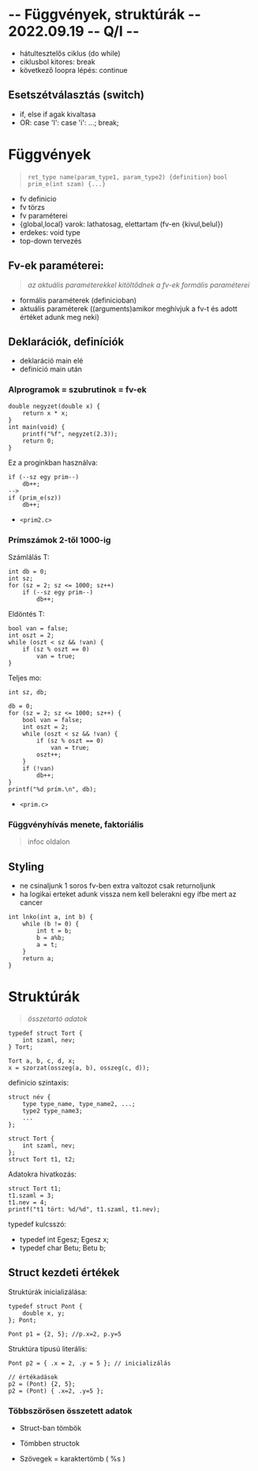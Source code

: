 # -- Függvények, struktúrák -- 2022.09.19 -- Q/I --

- hátultesztelős ciklus (do while)
- ciklusbol kitores: break
- következő loopra lépés: continue

## Esetszétválasztás (switch)
- if, else if agak kivaltasa
- OR: case 'I': case 'i': ...; break;

# Függvények
> `ret_type name(param_type1, param_type2) {definition}`
> `bool prim_e(int szam) {...}`

- fv definicio
- fv törzs
- fv paraméterei
- {global,local} varok: lathatosag, elettartam (fv-en {kivul,belul})
- erdekes: void type
- top-down tervezés

## Fv-ek paraméterei:
> *az aktuális paraméterekkel kitöltődnek a fv-ek formális paraméterei*
- formális paraméterek (definicioban)
- aktuális paraméterek ((arguments)amikor meghívjuk a fv-t és adott értéket adunk meg neki)

## Deklarációk, definíciók
- deklaráció main elé
- definíció main után


### Alprogramok = szubrutinok = fv-ek

```
double negyzet(double x) {
    return x * x;
}
int main(void) {
    printf("%f", negyzet(2.3));
    return 0;
}
```

Ez a proginkban használva:
```
if (--sz egy prim--)
    db++;
-->
if (prim_e(sz))
    db++;
```

- `<prim2.c>`

### Prímszámok 2-től 1000-ig

Számlálás T:
```
int db = 0;
int sz;
for (sz = 2; sz <= 1000; sz++)
    if (--sz egy prim--)
        db++;
```

Eldöntés T:
```
bool van = false;
int oszt = 2;
while (oszt < sz && !van) {
    if (sz % oszt == 0)
        van = true;
}
```

Teljes mo:
```
int sz, db;

db = 0;
for (sz = 2; sz <= 1000; sz++) {
    bool van = false;
    int oszt = 2;
    while (oszt < sz && !van) {
        if (sz % oszt == 0)
            van = true;
        oszt++;
    }
    if (!van)
        db++;
}
printf("%d prím.\n", db);
```

- `<prim.c>`

### Függvényhívás menete, faktoriális
> infoc oldalon

## Styling
- ne csinaljunk 1 soros fv-ben extra valtozot csak returnoljunk
- ha logikai erteket adunk vissza nem kell belerakni egy ifbe mert az cancer

```
int lnko(int a, int b) {
    while (b != 0) {
        int t = b;
        b = a%b;
        a = t;
    }
    return a;
}
```

# Struktúrák
> *összetartó adatok*

```
typedef struct Tort {
    int szaml, nev;
} Tort;

Tort a, b, c, d, x;
x = szorzat(osszeg(a, b), osszeg(c, d));
```

definicio szintaxis:
```
struct név {
    type type_name, type_name2, ...;
    type2 type_name3;
    ...
};

struct Tort {
    int szaml, nev;
};
struct Tort t1, t2;
```

Adatokra hivatkozás:
```
struct Tort t1;
t1.szaml = 3;
t1.nev = 4;
printf("t1 tört: %d/%d", t1.szaml, t1.nev);
```

typedef kulcsszó:
- typedef int Egesz; Egesz x;
- typedef char Betu; Betu b;

## Struct kezdeti értékek
Struktúrák inicializálása:
```
typedef struct Pont {
    double x, y;
}; Pont;

Pont p1 = {2, 5}; //p.x=2, p.y=5
```

Struktúra típusú literális:
```
Pont p2 = { .x = 2, .y = 5 }; // inicializálás

// értékadások
p2 = (Pont) {2, 5};
p2 = (Pont) { .x=2, .y=5 };
```

### Többszörösen összetett adatok
- Struct-ban tömbök
- Tömbben structok

- Szövegek = karaktertömb ( %s )

